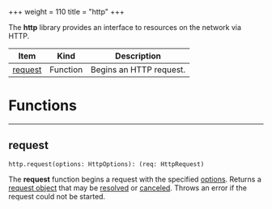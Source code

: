 +++
weight = 110
title = "http"
+++

The **http** library provides an interface to resources on the network via
HTTP.

| Item | Kind | Description |
| --- | --- | --- |
| [request](#request) | Function | Begins an HTTP request. |

# Functions

----

## request

 `http.request(options: HttpOptions): (req: HttpRequest)`

The **request** function begins a request with the specified [options](type:HttpOptions). Returns a [request object](type:HttpRequest) that may be [resolved](type:HttpRequest.Resolve) or [canceled](type:HttpRequest.Cancel). Throws an error if the request
could not be started.